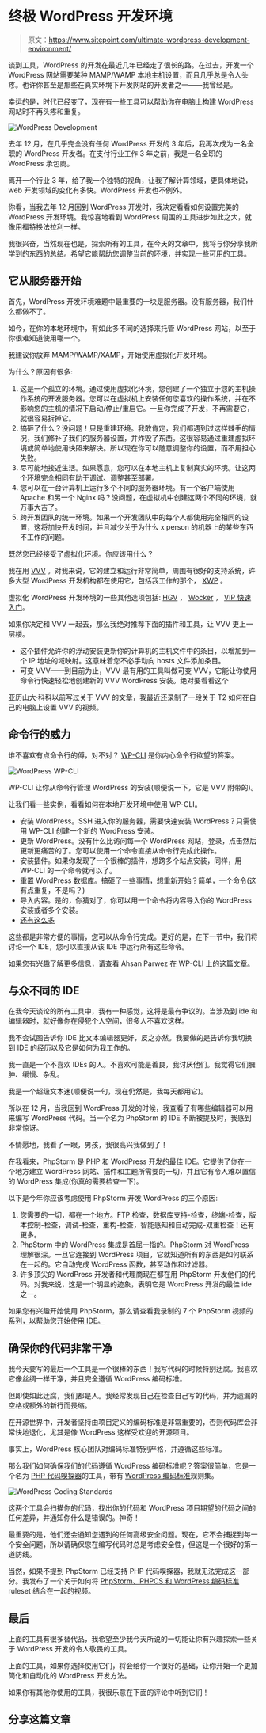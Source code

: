 # 终极 WordPress 开发环境

> 原文：<https://www.sitepoint.com/ultimate-wordpress-development-environment/>

谈到工具，WordPress 的开发在最近几年已经走了很长的路。在过去，开发一个 WordPress 网站需要某种 MAMP/WAMP 本地主机设置，而且几乎总是令人头疼。也许你甚至是那些在真实环境下开发网站的开发者之一——我曾经是。

幸运的是，时代已经变了，现在有一些工具可以帮助你在电脑上构建 WordPress 网站时不再头疼和重复。

![WordPress Development](img/8436e804d54f7281b192f1ad23c47e5d.png)

去年 12 月，在几乎完全没有任何 WordPress 开发的 3 年后，我再次成为一名全职的 WordPress 开发者。在支付行业工作 3 年之前，我是一名全职的 WordPress 承包商。

离开一个行业 3 年，给了我一个独特的视角，让我了解计算领域，更具体地说，web 开发领域的变化有多快。WordPress 开发也不例外。

你看，当我去年 12 月回到 WordPress 开发时，我决定看看如何设置完美的 WordPress 开发环境。我惊喜地看到 WordPress 周围的工具进步如此之大，就像用福特换法拉利一样。

我很兴奋，当然现在也是，探索所有的工具，在今天的文章中，我将与你分享我所学到的东西的总结。希望它能帮助您调整当前的环境，并实现一些可用的工具。

## 它从服务器开始

首先，WordPress 开发环境难题中最重要的一块是服务器。没有服务器，我们什么都做不了。

如今，在你的本地环境中，有如此多不同的选择来托管 WordPress 网站，以至于你很难知道使用哪一个。

我建议你放弃 MAMP/WAMP/XAMP，开始使用虚拟化开发环境。

为什么？原因有很多:

1.  这是一个孤立的环境。通过使用虚拟化环境，您创建了一个独立于您的主机操作系统的开发服务器。您可以在虚拟机上安装任何您喜欢的操作系统，并在不影响您的主机的情况下启动/停止/重启它。一旦你完成了开发，不再需要它，就很容易拆掉它。
2.  搞砸了什么？没问题！只是重建环境。我敢肯定，我们都遇到过这样棘手的情况，我们修补了我们的服务器设置，并炸毁了东西。这很容易通过重建虚拟环境或简单地使用快照来解决。所以现在你可以随意调整你的设置，而不用担心失败。
3.  尽可能地接近生活。如果愿意，您可以在本地主机上复制真实的环境。让这两个环境完全相同有助于调试、调整甚至部署。
4.  您可以在一台计算机上运行多个不同的服务器环境。有一个客户端使用 Apache 和另一个 Nginx 吗？没问题，在虚拟机中创建这两个不同的环境，就万事大吉了。
5.  跨开发团队的统一环境。如果一个开发团队中的每个人都使用完全相同的设置，这将加快开发时间，并且减少关于为什么 x person 的机器上的某些东西不工作的问题。

既然您已经接受了虚拟化环境。你应该用什么？

我在用 [VVV](https://github.com/Varying-Vagrant-Vagrants/VVV) 。对我来说，它的建立和运行非常简单，周围有很好的支持系统，许多大型 WordPress 开发机构都在使用它，包括我工作的那个， [XWP](http://xwp.co) 。

虚拟化 WordPress 开发环境的一些其他选项包括: [HGV](https://github.com/wpengine/hgv) ， [Wocker](http://wckr.github.io) ， [VIP 快速入门](https://github.com/Automattic/vip-quickstart)。

如果你决定和 VVV 一起去，那么我绝对推荐下面的插件和工具，让 VVV 更上一层楼。

*   这个插件允许你的浮动安装更新你的计算机的主机文件中的条目，以增加到一个 IP 地址的域映射。这意味着您不必手动向 hosts 文件添加条目。
*   可变 VVV——到目前为止，VVV 最有用的工具叫做可变 VVV，它能让你使用命令行快速轻松地创建新的 VVV WordPress 安装。绝对要看看这个

亚历山大·科科以前写过关于 VVV 的文章，我最近还录制了一段关于 T2 如何在自己的电脑上设置 VVV 的视频。

## 命令行的威力

谁不喜欢有点命令行的傅，对不对？ [WP-CLI](http://wp-cli.org) 是你内心命令行欲望的答案。

![WordPress WP-CLI](img/55660bc525d2a927f7aeeb8198f73bb9.png)

WP-CLI 让你从命令行管理 WordPress 的安装(顺便说一下，它是 VVV 附带的)。

让我们看一些实例，看看如何在本地开发环境中使用 WP-CLI。

*   安装 WordPress。SSH 进入你的服务器，需要快速安装 WordPress？只需使用 WP-CLI 创建一个新的 WordPress 安装。
*   更新 WordPress。没有什么比访问每一个 WordPress 网站，登录，点击然后更新更痛苦的了。您可以使用一个命令直接从命令行完成此操作。
*   安装插件。如果你发现了一个很棒的插件，想跨多个站点安装，同样，用 WP-CLI 的一个命令就可以了。
*   重置 WordPress 数据库。搞砸了一些事情，想重新开始？简单，一个命令(这有点重复，不是吗？)
*   导入内容。是的，你猜对了，你可以用一个命令将内容导入你的 WordPress 安装或者多个安装。
*   [还有这么多](http://wp-cli.org/commands/)

这些都是非常方便的事情，您可以从命令行完成。更好的是，在下一节中，我们将讨论一个 IDE，您可以直接从该 IDE 中运行所有这些命令。

如果您有兴趣了解更多信息，请查看 Ahsan Parwez 在 WP-CLI 上的这篇文章。

## 与众不同的 IDE

在我今天谈论的所有工具中，我有一种感觉，这将是最有争议的。当涉及到 ide 和编辑器时，就好像你在侵犯个人空间，很多人不喜欢这样。

我不会试图告诉你 IDE 比文本编辑器更好，反之亦然。我要做的是告诉你我切换到 IDE 的经历以及它是如何为我工作的。

我一直是一个不喜欢 IDEs 的人。不喜欢可能是善良，我讨厌他们。我觉得它们臃肿、缓慢、杂乱。

我是一个超级文本迷(顺便说一句，现在仍然是，我每天都用它)。

所以在 12 月，当我回到 WordPress 开发的时候，我查看了有哪些编辑器可以用来编写 WordPress 代码。当一个名为 PhpStorm 的 IDE 不断被提及时，我感到非常惊讶。

不情愿地，我看了一眼，男孩，我很高兴我做到了！

在我看来，PhpStorm 是 PHP 和 WordPress 开发的最佳 IDE。它提供了你在一个地方建立 WordPress 网站、插件和主题所需要的一切，并且它有令人难以置信的 WordPress 集成(你真的需要检查一下)。

以下是今年你应该考虑使用 PhpStorm 开发 WordPress 的三个原因:

1.  您需要的一切，都在一个地方。FTP 检查，数据库支持-检查，终端-检查，版本控制-检查，调试-检查，重构-检查，智能感知和自动完成-双重检查！还有更多。
2.  PhpStorm 中的 WordPress 集成是首屈一指的。PhpStorm 对 WordPress 理解很深。一旦它连接到 WordPress 项目，它就知道所有的东西是如何联系在一起的。它自动完成 WordPress 函数，甚至动作和过滤器。
3.  许多顶尖的 WordPress 开发者和代理商现在都在用 PhpStorm 开发他们的代码。对我来说，这是一个明显的迹象，表明它是 WordPress 开发的最佳 ide 之一。

如果您有兴趣开始使用 PhpStorm，那么请查看我录制的 7 个 PhpStorm 视频的[系列，以帮助您开始使用 IDE。](https://mattgeri.com/article/phpstorm-for-wordpress-development/)

## 确保你的代码非常干净

我今天要写的最后一个工具是一个很棒的东西！我写代码的时候特别迂腐。我喜欢它像丝绸一样干净，并且完全遵循 WordPress 编码标准。

但即使如此迂腐，我们都是人。我经常发现自己在检查自己写的代码，并为遗漏的空格或额外的新行而畏缩。

在开源世界中，开发者坚持由项目定义的编码标准是非常重要的，否则代码库会非常快地退化，尤其是像 WordPress 这样受欢迎的开源项目。

事实上，WordPress 核心团队对编码标准特别严格，并遵循这些标准。

那么我们如何确保我们的代码遵循 WordPress 编码标准呢？答案很简单，它是一个名为 [PHP 代码嗅探器](https://github.com/squizlabs/PHP_CodeSniffer)的工具，带有 [WordPress 编码标准](https://github.com/WordPress-Coding-Standards/WordPress-Coding-Standards)规则集。

![WordPress Coding Standards](img/7647a052e2992945bcf5550cf5bc11ce.png)

这两个工具会扫描你的代码，找出你的代码和 WordPress 项目期望的代码之间的任何差异，并通知你什么是错误的。神奇！

最重要的是，他们还会通知您遇到的任何高级安全问题。现在，它不会捕捉到每一个安全问题，所以请确保您在编写代码时总是考虑安全性，但这是一个很好的第一道防线。

当然，如果不提到 PhpStorm 已经支持 PHP 代码嗅探器，我就无法完成这一部分。我发布了一个关于如何将 [PhpStorm、PHPCS 和 WordPress 编码标准](https://mattgeri.com/article/wordpress-coding-standards/) ruleset 结合在一起的视频。

## 最后

上面的工具有很多替代品，我希望至少我今天所说的一切能让你有兴趣探索一些关于 WordPress 开发的令人敬畏的工具。

上面的工具，如果你选择使用它们，将会给你一个很好的基础，让你开始一个更加简化和自动化的 WordPress 开发方法。

如果你有其他你使用的工具，我很乐意在下面的评论中听到它们！

## 分享这篇文章